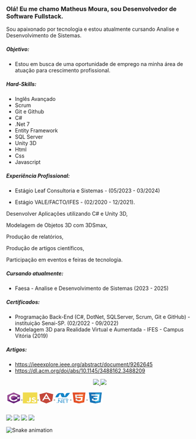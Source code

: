 ### Olá! Eu me chamo Matheus Moura, sou Desenvolvedor de Software Fullstack.

Sou apaixonado por tecnologia e estou atualmente cursando Analise e Desenvolvimento de Sistemas.

##### Objetivo:

 - Estou em busca de uma oportunidade de emprego na minha área de atuação para crescimento profissional.

##### _Hard-Skills:_
- Inglês Avançado
- Scrum
- Git e Github
- C#
- .Net 7
- Entity Framework
- SQL Server
- Unity 3D
- Html
- Css
- Javascript

##### Experiência Profissional:

 - Estágio Leaf Consultoria e Sistemas - (05/2023 - 03/2024)

 - Estágio VALE/FACTO/IFES - (02/2020 - 12/2021).
 
 Desenvolver Aplicações utilizando C# e Unity 3D,
 
 Modelagem de Objetos 3D com 3DSmax,
 
 Produção de relatórios,
 
 Produção de artigos científicos,
 
 Participação em eventos e feiras de tecnologia.

##### Cursando atualmente: 

 - Faesa - Analise e Desenvolvimento de Sistemas (2023 - 2025)

##### Certificados:
 - Programação Back-End (C#, DotNet, SQLServer, Scrum, Git e GitHub) - instituição Senai-SP. (02/2022 - 09/2022)
 - Modelagem 3D para Realidade Virtual e Aumentada - IFES - Campus Vitória (2019)

##### Artigos:
 - https://ieeexplore.ieee.org/abstract/document/9262645
 - https://dl.acm.org/doi/abs/10.1145/3488162.3488209

<div align="center">
  <a href="https://github.com/Matheus0100">
  <img height="150em" src="https://github-readme-stats.vercel.app/api?username=Matheus0100&show_icons=true&theme=midnight-purple&include_all_commits=true&count_private=true"/>
  <img height="150em" src="https://github-readme-stats.vercel.app/api/top-langs/?username=Matheus0100&layout=compact&langs_count=7&theme=midnight-purple"/>
</div>
  
 
  
  <div style="display: inline_block"><br>
  <img align="center" alt="Matheus-Csharp" height="30" width="40" src="https://raw.githubusercontent.com/devicons/devicon/master/icons/csharp/csharp-original.svg">
  <img align="center" alt="Matheus-Js" height="30" width="40" src="https://raw.githubusercontent.com/devicons/devicon/master/icons/javascript/javascript-plain.svg">
  <img align="center" alt="Matheus-Angular" height="30" width="40" src="https://raw.githubusercontent.com/devicons/devicon/master/icons/angularjs/angularjs-plain.svg">
  <img align="center" alt="Matheus-Js" height="30" width="40" src="https://raw.githubusercontent.com/devicons/devicon/master/icons/dot-net/dot-net-plain-wordmark.svg">
  <img align="center" alt="Matheus-HTML" height="30" width="40" src="https://raw.githubusercontent.com/devicons/devicon/master/icons/html5/html5-original.svg">
  <img align="center" alt="Matheus-CSS" height="30" width="40" src="https://raw.githubusercontent.com/devicons/devicon/master/icons/css3/css3-original.svg">
</div>
  
  ##
  
  <div>
  <a href="https://www.instagram.com/math_kaizen/" target="_blank"><img src="https://img.shields.io/badge/-Instagram-%23E4405F?style=for-the-badge&logo=instagram&logoColor=white" target="_blank"></a>
 <a href="https://wa.me/+5527996315508" target="_blank"><img src="https://img.shields.io/badge/WhatsApp-25D366?style=for-the-badge&logo=whatsapp&logoColor=white" target="_blank"></a> 
  <a href = "mailto:matheusmouradasilva2018@gmail.com"><img src="https://img.shields.io/badge/-Gmail-%23333?style=for-the-badge&logo=gmail&logoColor=white" target="_blank"></a>
  <a href="https://www.linkedin.com/in/MatheusMoura0100" target="_blank"><img src="https://img.shields.io/badge/-LinkedIn-%230077B5?style=for-the-badge&logo=linkedin&logoColor=white" target="_blank"></a> 
   
   ![Snake animation](https://github.com/Matheus0100/Matheus0100/blob/output/github-contribution-grid-snake.svg)
   
  </div>
